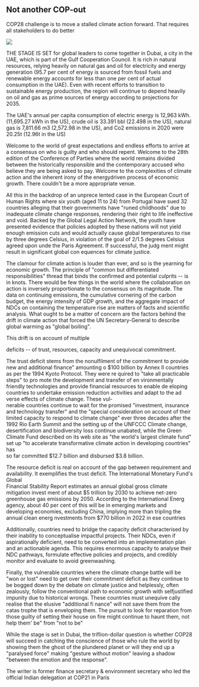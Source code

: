 ## Not another COP-out

COP28 challenge is to move a stalled climate action forward. That requires all stakeholders to do better

![](_page_0_Picture_2.jpeg)

THE STAGE IS SET for global leaders to come together in Dubai, a city in the UAE, which is part of the Gulf Cooperation Council. It is rich in natural resources, relying heavily on natural gas and oil for electricity and energy generation (95.7 per cent of energy is sourced from fossil fuels and renewable energy accounts for less than one per cent of actual consumption in the UAE). Even with recent efforts to transition to sustainable energy production, the region will continue to depend heavily on oil and gas as prime sources of energy according to projections for 2035.

The UAE's annual per capita consumption of electric energy is 12,963 kWh. (11,695.27 kWh in the US), crude oil is 33.391 bbl (22.498 in the US), natural gas is 7,811.66 m3 (2,572.98 in the US), and Co2 emissions in 2020 were 20.25t (12.96t in the US)

Welcome to the world of great expectations and endless efforts to arrive at a consensus on who is guilty and who should repent. Welcome to the 28th edition of the Conference of Parties where the world remains divided between the historically responsible and the contemporary accused who believe they are being asked to pay. Welcome to the complexities of climate action and the inherent irony of the energydriven process of economic growth. There couldn't be a more appropriate venue.

All this in the backdrop of an unprece lented case in the European Court of Human Rights where six youth (aged 11 to 24) from Portugal have sued 32 countries alleging that their governments have "runed childhoods" due to inadequate climate change responses, rendering their right to life ineffective and void. Backed by the Global Legal Action Network, the youth have presented evidence that policies adopted by these nations will not yield enough emission cuts and would actually cause global temperatures to rise by three degrees Celsius, in violation of the goal of 2/1.5 degrees Celsius agreed upon unde the Paris Agreement. If successful, the judg ment might result in significant global con equences for climate justice.

The clamour for climate action is louder than ever, and so is the yearning for economic growth. The principle of "common but differentiated responsibilities" thread that binds the confirmed and potential culprits -- is in knots. There would be few things in the world where the collaboration on action is inversely proportionate to the consensus on its magnitude. The data on continuing emissions, the cumulative cornering of the carbon budget, the energy intensity of GDP growth, and the aggregate impact of NDCs on containing the temperature rise are matters of facts and scientific analysis. What ought to be a matter of concern are the factors behind the drift in climate action that forced the UN Secretary-General to describe global warming as "global boiling".

This drift is on account of multiple

deficits -- of trust, resources, capacity and unequivocal commitment.

The trust deficit stems from the nonulfilment of the commitment to provide new and additional finance" amounting o \$100 billion by Annex II countries as per the 1994 Kyoto Protocol. They were re quired to "take all practicable steps" to pro mote the development and transfer of en vironmentally friendly technologies and provide financial resources to enable de eloping countries to undertake emission reduction activities and adapt to the ad verse effects of climate change. These vul-<br>nerable countries continue to wait for the promised "investment, insurance and technology transfer" and the "special consideration on account of their limited capacity to respond to climate change" ever three decades after the 1992 Rio Earth Summit and the setting up of the UNFCCC Climate change, desertification and biodiversity loss continue unabated, while the Green Climate Fund described on its web site as "the world's largest climate fund" set up "to accelerate transformative climate action in developing countries" has<br>so far committed \$12.7 billion and disbursed \$3.8 billion.

The resource deficit is real on account of the gap between requirement and availability. It exemplifies the trust deficit. The International Monetary Fund's Global<br>Financial Stability Report estimates an annual global gross climate mitigation invest ment of about \$5 trillion by 2030 to achieve net-zero greenhouse gas emissions by 2050. According to the International Energ agency, about 40 per cent of this will be in emerging markets and developing economies, excluding China, implying more than tripling the annual clean energ nvestments from \$770 billion in 2022 in ese countries

Additionally, countries need to bridge the capacity deficit characterised by their inability to conceptualise impactful projects. Their NDCs, even if aspirationally deficient, need to be converted into an implementation plan and an actionable agenda. This requires enormous capacity to analyse their NDC pathways, formulate effective policies and projects, and credibly monitor and evaluate to avoid greenwashing.

Finally, the vulnerable countries where the climate change battle will be "won or lost" need to get over their commitment deficit as they continue to be bogged down by the debate on climate justice and helplessly, often zealously, follow the conventional path to economic growth with selfjustified impunity due to historical wrongs. These countries must unequive cally realise that the elusive "additional fi nance" will not save them from the catas trophe that is enveloping them. The pursuit to look for reparation from those guilty of setting their house on fire might continue to haunt them, not help them' be" from "not to be"

While the stage is set in Dubai, the triflion-dollar question is whether COP28 will succeed in catching the conscience of those who rule the world by showing them the ghost of the plundered planet or will they end up a "paralysed force" making "gesture without motion" leaving a shadow "between the emotion and the response".

The writer is former finance secretary & environment secretary who led the official Indian delegation at COP21 in Paris
